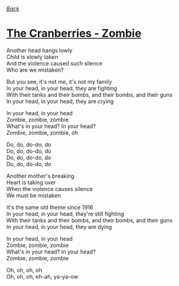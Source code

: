 ###### [Back](../Readme.md)
# [The Cranberries - Zombie](tabs.md)

Another head hangs lowly  
Child is slowly taken  
And the violence caused such silence  
Who are we mistaken?  

But you see, it's not me, it's not my family  
In your head, in your head, they are fighting  
With their tanks and their bombs, and their bombs, and their guns  
In your head, in your head, they are crying  

In your head, in your head  
Zombie, zombie, zombie  
What's in your head? In your head?  
Zombie, zombie, zombie, oh  

Do, do, do-do, do  
Do, do, do-do, do  
Do, do, do-do, do  
Do, do, do-do, do  

Another mother's breaking  
Heart is taking over  
When the violence causes silence  
We must be mistaken  

It's the same old theme since 1916  
In your head, in your head, they're still fighting  
With their tanks and their bombs, and their bombs, and their guns  
In your head, in your head, they are dying  

In your head, in your head  
Zombie, zombie, zombie  
What's in your head? In your head?  
Zombie, zombie, zombie  

Oh, oh, oh, oh  
Oh, oh, oh, eh-ah, ya-ya-ow  